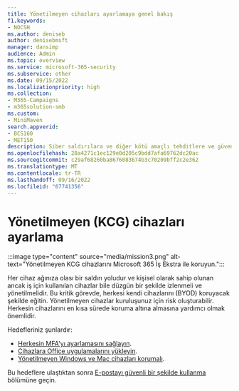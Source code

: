 ```yaml
---
title: Yönetilmeyen cihazları ayarlamaya genel bakış
f1.keywords:
- NOCSH
ms.author: deniseb
author: denisebmsft
manager: dansimp
audience: Admin
ms.topic: overview
ms.service: microsoft-365-security
ms.subservice: other
ms.date: 09/15/2022
ms.localizationpriority: high
ms.collection:
- M365-Campaigns
- m365solution-smb
ms.custom:
- MiniMaven
search.appverid:
- BCS160
- MET150
description: Siber saldırılara ve diğer kötü amaçlı tehditlere ve güvenlik açıklarına karşı koruma ile kendi cihazını getir (KCG) ayarlamaya genel bakış.
ms.openlocfilehash: 28a4271c1ec129e0d205c9bdd7afa69762dc20ac
ms.sourcegitcommit: c29af68260ba8676083674b3c70209bff2c2e362
ms.translationtype: MT
ms.contentlocale: tr-TR
ms.lasthandoff: 09/16/2022
ms.locfileid: "67741356"
---
```

# <a name="set-up-unmanaged-byod-devices"></a>Yönetilmeyen (KCG) cihazları ayarlama

:::image type="content" source="media/mission3.png" alt-text="Yönetilmeyen KCG cihazlarını Microsoft 365 İş Ekstra ile koruyun.":::

Her cihaz ağınıza olası bir saldırı yoludur ve kişisel olarak sahip olunan ancak iş için kullanılan cihazlar bile düzgün bir şekilde izlenmeli ve yönetilmelidir. Bu kritik görevde, herkesi kendi cihazlarını (BYOD) koruyacak şekilde eğitin. Yönetilmeyen cihazlar kuruluşunuz için risk oluşturabilir. Herkesin cihazlarını en kısa sürede koruma altına almasına yardımcı olmak önemlidir.

Hedefleriniz şunlardır:

- [Herkesin MFA'yı ayarlamasını sağlayın](m365bp-multifactor-authentication.md).
- [Cihazlara Office uygulamalarını yükleyin](m365bp-install-office-apps.md).
- [Yönetilmeyen Windows ve Mac cihazları korumalı](m365bp-protect-pcs-macs.md).

Bu hedeflere ulaştıktan sonra [E-postayı güvenli bir şekilde kullanma](m365bp-protect-email-overview.md) bölümüne geçin.
